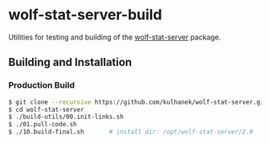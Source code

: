 # wolf-stat-server-build
Utilities for testing and building of the [wolf-stat-server](https://github.com/kulhanek/wolf-stat-server) package.

## Building and Installation

### Production Build
```bash
$ git clone --recursive https://github.com/kulhanek/wolf-stat-server.git
$ cd wolf-stat-server
$ ./build-utils/00.init-links.sh
$ ./01.pull-code.sh
$ ./10.build-final.sh       # install dir: /opt/wolf-stat-server/2.0
```


